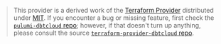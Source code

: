 > This provider is a derived work of the [Terraform Provider](https://github.com/dbt-labs/terraform-provider-dbtcloud)
> distributed under [MIT](https://mit-license.org/). If you encounter a bug or missing feature,
> first check the [`pulumi-dbtcloud` repo](https://github.com/pulumi/pulumi-dbtcloud/issues); however, if that doesn't turn up anything,
> please consult the source [`terraform-provider-dbtcloud` repo](https://github.com/dbt-labs/terraform-provider-dbtcloud/issues).
